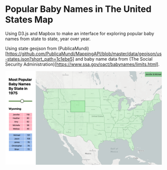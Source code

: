 # Popular Baby Names in The United States Map

Using D3.js and Mapbox to make an interface for exploring popular baby names from state to state, year over year.

Using state geojson from (PublicaMundi)[https://github.com/PublicaMundi/MappingAPI/blob/master/data/geojson/us-states.json?short_path=1c1ebe5] and baby name data from (The Social Security Administration)[https://www.ssa.gov/oact/babynames/limits.html].

![](popular-names-map.png)
